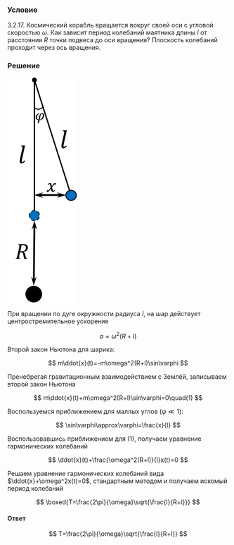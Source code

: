 ###  Условие

$3.2.17.$ Космический корабль вращается вокруг своей оси с угловой скоростью $\omega .$ Как зависит период колебаний маятника длины $l$ от расстояния $R$ точки подвеса до оси вращения? Плоскость колебаний проходит через ось вращения.

### Решение

![ Маятник отклонился на малое расстояние $x$ |158x511, 11%](../../img/3.2.17/3.2.17_1.png)

При вращении по дуге окружности радиуса $l$, на шар действует центростремительное ускорение

$$
a = \omega^2(R+l)
$$

Второй закон Ньютона для шарика:

$$
m\ddot{x}(t)=-m\omega^2(R+l)\sin\varphi
$$

Пренебрегая гравитационным взаимодействием с Землёй, записываем второй закон Ньютона

$$
m\ddot{x}(t)+m\omega^2(R+l)\sin\varphi=0\quad(1)
$$

Воспользуемся приближением для маллых углов $(\varphi \ll 1)$:

$$
\sin\varphi\approx\varphi=\frac{x}{l}
$$

Воспользовавшись приближением для $(1)$, получаем уравнение гармонических колебаний

$$
\ddot{x}(t)+\frac{\omega^2(R+l)}{l}x(t)=0
$$

Решаем уравнение гармонических колебаний вида $\ddot{x}+\omega^2x(t)=0$, стандартным методом и получаем искомый период колебаний

$$
\boxed{T=\frac{2\pi}{\omega}\sqrt{\frac{l}{R+l}}}
$$

#### Ответ

$$
T=\frac{2\pi}{\omega}\sqrt{\frac{l}{R+l}}
$$